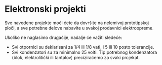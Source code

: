 # Elektronski projekti

Sve navedene projekte moći ćete da dovršite na nelemivoj prototipskoj ploči, a sve potrebne delove nabavite u svakoj prodavnici elektroopreme.

Ukoliko ne naglasimo drugačije, nadalje će važiti sledeće:
* Svi otpornici su deklarisani za 1/4 ili 1/8 vati, i 5 ili 10 posto tolerancije.
* Svi kondenzatori su za minimalno 25 volti. Tip potrebnog kondenzatora (blok, elektrolitički ili tantalov) preciziraćemo za svaki projekat.

